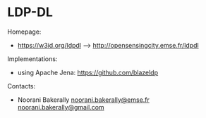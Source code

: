 LDP-DL
======

Homepage:
* https://w3id.org/ldpdl --> http://opensensingcity.emse.fr/ldpdl

Implementations:
* using Apache Jena: https://github.com/blazeldp

Contacts: 
* Noorani Bakerally <noorani.bakerally@emse.fr> <noorani.bakerally@gmail.com>
